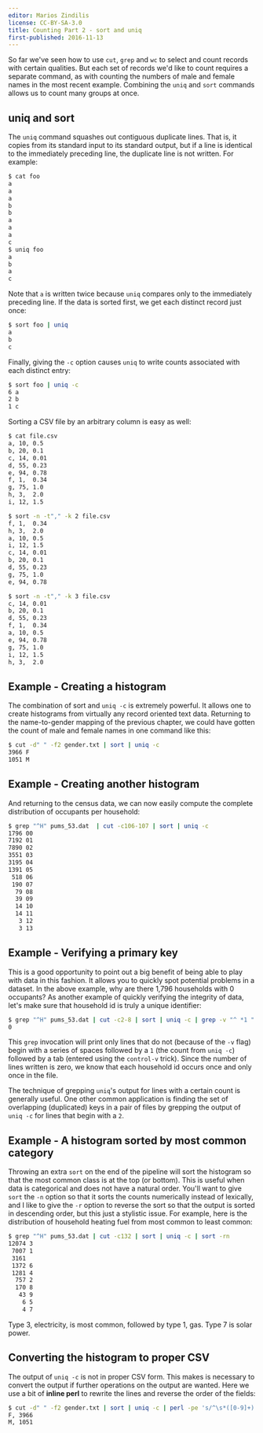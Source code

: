 ```yaml
---
editor: Marios Zindilis
license: CC-BY-SA-3.0
title: Counting Part 2 - sort and uniq
first-published: 2016-11-13
---
```


So far we've seen how to use `cut`, `grep` and `wc` to select and count records 
with certain qualities. But each set of records we'd like to count requires a 
separate command, as with counting the numbers of male and female names in the 
most recent example. Combining the `uniq` and `sort` commands allows us to 
count many groups at once.

## uniq and sort ##

The `uniq` command squashes out contiguous duplicate lines. That is, it copies 
from its standard input to its standard output, but if a line is identical to 
the immediately preceding line, the duplicate line is not written. For example:

```bash
$ cat foo
a 
a
a
b
b
a
a
a
c
$ uniq foo
a
b
a
c
```

Note that `a` is written twice because `uniq` compares only to the immediately 
preceding line. If the data is sorted first, we get each distinct record just 
once:

```bash
$ sort foo | uniq
a
b
c
```

Finally, giving the `-c` option causes `uniq` to write counts associated with 
each distinct entry:

```bash
$ sort foo | uniq -c
6 a
2 b
1 c
```

Sorting a CSV file by an arbitrary column is easy as well:

```bash
$ cat file.csv
a, 10, 0.5
b, 20, 0.1
c, 14, 0.01
d, 55, 0.23
e, 94, 0.78
f, 1,  0.34
g, 75, 1.0
h, 3,  2.0
i, 12, 1.5
```
```bash
$ sort -n -t"," -k 2 file.csv
f, 1,  0.34
h, 3,  2.0
a, 10, 0.5
i, 12, 1.5
c, 14, 0.01
b, 20, 0.1
d, 55, 0.23
g, 75, 1.0
e, 94, 0.78
```
```bash
$ sort -n -t"," -k 3 file.csv
c, 14, 0.01
b, 20, 0.1
d, 55, 0.23
f, 1,  0.34
a, 10, 0.5
e, 94, 0.78
g, 75, 1.0
i, 12, 1.5
h, 3,  2.0
```

## Example - Creating a histogram ##

The combination of sort and `uniq -c` is extremely powerful. It allows one to 
create histograms from virtually any record oriented text data. Returning to 
the name-to-gender mapping of the previous chapter, we could have gotten the 
count of male and female names in one command like this:

```bash
$ cut -d" " -f2 gender.txt | sort | uniq -c
3966 F
1051 M
```

## Example - Creating another histogram ##

And returning to the census data, we can now easily compute the complete 
distribution of occupants per household:

```bash
$ grep "^H" pums_53.dat  | cut -c106-107 | sort | uniq -c
1796 00
7192 01
7890 02
3551 03
3195 04
1391 05
 518 06
 190 07
  79 08
  39 09
  14 10
  14 11
   3 12
   3 13
```

## Example - Verifying a primary key ##

This is a good opportunity to point out a big benefit of being able to play 
with data in this fashion. It allows you to quickly spot potential problems in 
a dataset. In the above example, why are there 1,796 households with 0 
occupants? As another example of quickly verifying the integrity of data, let's 
make sure that household id is truly a unique identifier:

```bash
$ grep "^H" pums_53.dat | cut -c2-8 | sort | uniq -c | grep -v "^ *1 " | wc -l
0
```

This `grep` invocation will print only lines that do not (because of the `-v` 
flag) begin with a series of spaces followed by a `1` (the count from 
`uniq -c`) followed by a tab (entered using the `control-v` trick). Since the 
number of lines written is zero, we know that each household id occurs once and 
only once in the file.

The technique of grepping `uniq`'s output for lines with a certain count is 
generally useful. One other common application is finding the set of 
overlapping (duplicated) keys in a pair of files by grepping the output of 
`uniq -c` for lines that begin with a `2`.

## Example - A histogram sorted by most common category ##

Throwing an extra `sort` on the end of the pipeline will sort the histogram so 
that the most common class is at the top (or bottom). This is useful when data 
is categorical and does not have a natural order. You'll want to give `sort` 
the `-n` option so that it sorts the counts numerically instead of lexically, 
and I like to give the `-r` option to reverse the sort so that the output is 
sorted in descending order, but this just a stylistic issue. For example, here 
is the distribution of household heating fuel from most common to least common:

```bash
$ grep "^H" pums_53.dat | cut -c132 | sort | uniq -c | sort -rn
12074 3
 7007 1
 3161 
 1372 6 
 1281 4 
  757 2
  170 8
   43 9
    6 5
    4 7
```

Type 3, electricity, is most common, followed by type 1, gas. Type 7 is solar 
power.

## Converting the histogram to proper CSV ##

The output of `uniq -c` is not in proper CSV form. This makes is necessary to 
convert the output if further operations on the output are wanted. Here we use 
a bit of **inline perl** to rewrite the lines and reverse the order of the 
fields:

```bash
$ cut -d" " -f2 gender.txt | sort | uniq -c | perl -pe 's/^\s*([0-9]+) (\S+).*/$2, $1/' 
F, 3966
M, 1051
```

